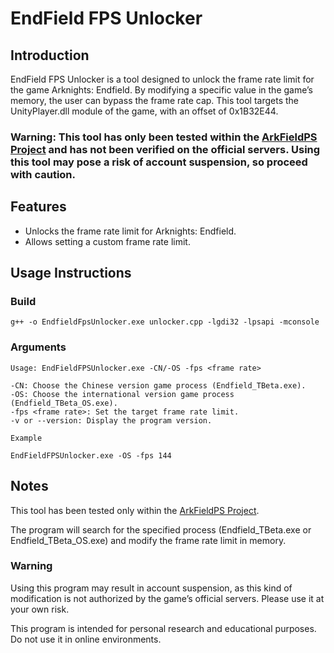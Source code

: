 # EndField FPS Unlocker
## Introduction
EndField FPS Unlocker is a tool designed to unlock the frame rate limit for the game Arknights: Endfield. By modifying a specific value in the game’s memory, the user can bypass the frame rate cap. This tool targets the UnityPlayer.dll module of the game, with an offset of 0x1B32E44.

### Warning: This tool has only been tested within the [ArkFieldPS Project](https://github.com/SuikoAkari/ArkFieldPS) and has not been verified on the official servers. Using this tool may pose a risk of account suspension, so proceed with caution.

## Features
- Unlocks the frame rate limit for Arknights: Endfield.
- Allows setting a custom frame rate limit.

## Usage Instructions
### Build

```
g++ -o EndfieldFpsUnlocker.exe unlocker.cpp -lgdi32 -lpsapi -mconsole
```
### Arguments

```
Usage: EndFieldFPSUnlocker.exe -CN/-OS -fps <frame rate>

-CN: Choose the Chinese version game process (Endfield_TBeta.exe).
-OS: Choose the international version game process (Endfield_TBeta_OS.exe).
-fps <frame rate>: Set the target frame rate limit.
-v or --version: Display the program version.

Example

EndFieldFPSUnlocker.exe -OS -fps 144
```

## Notes

This tool has been tested only within the [ArkFieldPS Project](https://github.com/SuikoAkari/ArkFieldPS).

The program will search for the specified process (Endfield_TBeta.exe or Endfield_TBeta_OS.exe) and modify the frame rate limit in memory.

### Warning

Using this program may result in account suspension, as this kind of modification is not authorized by the game’s official servers. Please use it at your own risk.

This program is intended for personal research and educational purposes. Do not use it in online environments.
